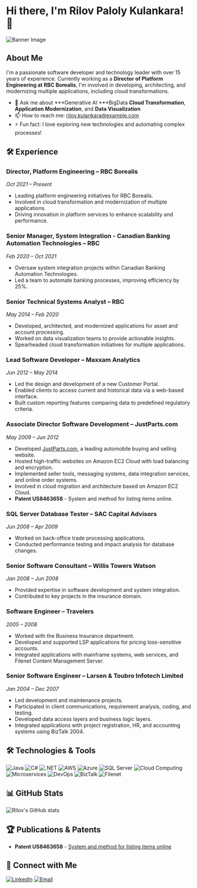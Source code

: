 # Hi there, I'm **Rilov Paloly Kulankara**! 👋

![Banner Image](https://media.licdn.com/dms/image/v2/D5603AQE865GLyPAJtA/profile-displayphoto-shrink_800)

## About Me

I'm a passionate software developer and technology leader with over 15 years of experience. Currently working as a **Director of Platform Engineering at RBC Borealis**, I'm involved in developing, architecting, and modernizing multiple applications, including cloud transformations.


- 💬 Ask me about ***Generative AI ***BigData **Cloud Transformation**, **Application Modernization**, and **Data Visualization**
- 📫 How to reach me: [rilov.kulankara@example.com](mailto:rilov@hotmail.com)
- ⚡ Fun fact: I love exploring new technologies and automating complex processes!

## 🛠️ Experience

### **Director, Platform Engineering – RBC Borealis**
*Oct 2021 – Present*

- Leading platform engineering initiatives for RBC Borealis.
- Involved in cloud transformation and modernization of multiple applications.
- Driving innovation in platform services to enhance scalability and performance.

### **Senior Manager, System Integration - Canadian Banking Automation Technologies – RBC**
*Feb 2020 – Oct 2021*

- Oversaw system integration projects within Canadian Banking Automation Technologies.
- Led a team to automate banking processes, improving efficiency by 25%.

### **Senior Technical Systems Analyst – RBC**
*May 2014 – Feb 2020*

- Developed, architected, and modernized applications for asset and account processing.
- Worked on data visualization teams to provide actionable insights.
- Spearheaded cloud transformation initiatives for multiple applications.

### **Lead Software Developer – Maxxam Analytics**
*Jun 2012 – May 2014*

- Led the design and development of a new Customer Portal.
- Enabled clients to access current and historical data via a web-based interface.
- Built custom reporting features comparing data to predefined regulatory criteria.

### **Associate Director Software Development – JustParts.com**
*May 2009 – Jun 2012*

- Developed [JustParts.com](https://www.justparts.com), a leading automobile buying and selling website.
- Hosted high-traffic websites on Amazon EC2 Cloud with load balancing and encryption.
- Implemented seller tools, messaging systems, data integration services, and online order systems.
- Involved in cloud migration and architecture based on Amazon EC2 Cloud.
- **Patent US8463658** - System and method for listing items online.

### **SQL Server Database Tester – SAC Capital Advisors**
*Jun 2008 – Apr 2009*

- Worked on back-office trade processing applications.
- Conducted performance testing and impact analysis for database changes.

### **Senior Software Consultant – Willis Towers Watson**
*Jan 2008 – Jun 2008*

- Provided expertise in software development and system integration.
- Contributed to key projects in the insurance domain.

### **Software Engineer – Travelers**
*2005 – 2008*

- Worked with the Business Insurance department.
- Developed and supported LSP applications for pricing loss-sensitive accounts.
- Integrated applications with mainframe systems, web services, and Filenet Content Management Server.

### **Senior Software Engineer – Larsen & Toubro Infotech Limited**
*Jan 2004 – Dec 2007*

- Led development and maintenance projects.
- Participated in client communications, requirement analysis, coding, and testing.
- Developed data access layers and business logic layers.
- Integrated applications with project registration, HR, and accounting systems using BizTalk 2004.

## 🛠️ Technologies & Tools

![Java](https://img.shields.io/badge/-Java-007396?logo=java&logoColor=white&style=flat)
![C#](https://img.shields.io/badge/-C%23-239120?logo=c-sharp&logoColor=white&style=flat)
![.NET](https://img.shields.io/badge/-.NET-512BD4?logo=.net&logoColor=white&style=flat)
![AWS](https://img.shields.io/badge/-AWS-232F3E?logo=amazon-aws&logoColor=white&style=flat)
![Azure](https://img.shields.io/badge/-Azure-0078D4?logo=microsoft-azure&logoColor=white&style=flat)
![SQL Server](https://img.shields.io/badge/-SQL%20Server-CC2927?logo=microsoft-sql-server&logoColor=white&style=flat)
![Cloud Computing](https://img.shields.io/badge/-Cloud%20Computing-0F9D58?logo=cloud&logoColor=white&style=flat)
![Microservices](https://img.shields.io/badge/-Microservices-FF6F00?logo=microgenetics&logoColor=white&style=flat)
![DevOps](https://img.shields.io/badge/-DevOps-5B2C6F?logo=devops&logoColor=white&style=flat)
![BizTalk](https://img.shields.io/badge/-BizTalk-CC2927?logo=microsoft&logoColor=white&style=flat)
![Filenet](https://img.shields.io/badge/-Filenet-003865?logo=ibm&logoColor=white&style=flat)

## 📊 GitHub Stats
  
![Rilov's GitHub stats](https://github-readme-stats.vercel.app/api?username=rilov&show_icons=true&theme=radical)

## 🏆 Publications & Patents

- **Patent US8463658** - [System and method for listing items online](https://patents.google.com/patent/US8463658B2/en)

## 🔗 Connect with Me

[![LinkedIn](https://img.shields.io/badge/-LinkedIn-0A66C2?logo=linkedin&logoColor=white&style=flat)](https://www.linkedin.com/in/rilovpalolykulankara/)
[![Email](https://img.shields.io/badge/-Email-D14836?logo=gmail&logoColor=white&style=flat)](mailto:rilov.kulankara@example.com)


